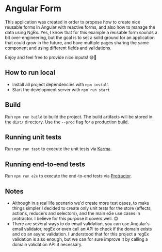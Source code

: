 # Angular Form

This application was created in order to propose how to create nice reusable forms in Angular with reactive forms, and also how to manage the data using NgRx. Yes, I know that for this example a reusable form sounds a bit over-engineering, but the goal is to set a solid ground for an application that could grow in the future, and have multiple pages sharing the same component and using different fields and validations.

Enjoy and feel free to provide nice inputs! 😄🖤

## How to run local

* Install all project dependencies with `npm install`
* Start the development server with `npm run start`

## Build

Run `npm run build` to build the project. The build artifacts will be stored in the `dist/` directory. Use the `--prod` flag for a production build.

## Running unit tests

Run `npm run test` to execute the unit tests via [Karma](https://karma-runner.github.io).

## Running end-to-end tests

Run `npm run e2e` to execute the end-to-end tests via [Protractor](http://www.protractortest.org/).

## Notes

* Although in a real life scenario we'd create more test cases, to make things simpler I decided to create only unit tests for the store (effects, actions, reducers and selectors), and the main e2e use cases in protractor. I believe for this purpose it covers well. 😊
* There are several ways to do email validation, you can use Angular's email validator, regEx or even call an API to check if the domain exists and do an async validation. I understood that for this project a regEx validation is also enough, but we can for sure improve it by calling a domain validation API if necessary.

